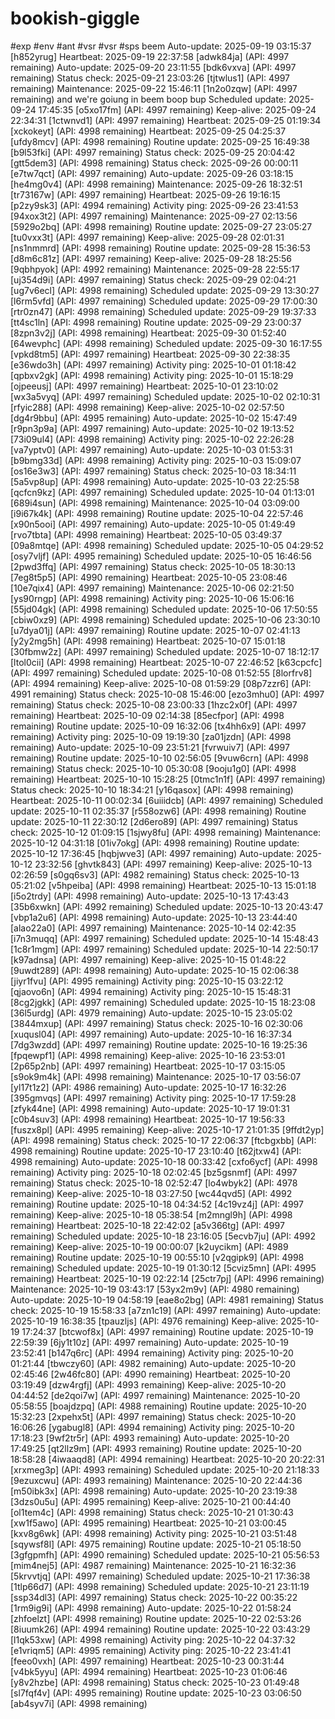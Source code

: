 # bookish-giggle
#exp
#env
#ant
#vsr
#vsr
#sps
beem 
Auto-update: 2025-09-19 03:15:37 [h852yrug]
Heartbeat: 2025-09-19 22:37:58 [adwk84ja] (API: 4997 remaining)
Auto-update: 2025-09-20 23:11:55 [bdk6vxva] (API: 4997 remaining)
Status check: 2025-09-21 23:03:26 [tjtwlus1] (API: 4997 remaining)
Maintenance: 2025-09-22 15:46:11 [1n2o0zqw] (API: 4997 remaining)
and we're goiung in
beem boop bup
Scheduled update: 2025-09-24 17:45:35 [o5xo17fm] (API: 4997 remaining)
Keep-alive: 2025-09-24 22:34:31 [1ctwnvd1] (API: 4997 remaining)
Heartbeat: 2025-09-25 01:19:34 [xckokeyt] (API: 4998 remaining)
Heartbeat: 2025-09-25 04:25:37 [ufdy8mcv] (API: 4998 remaining)
Routine update: 2025-09-25 16:49:38 [b9l53fki] (API: 4997 remaining)
Status check: 2025-09-25 20:04:42 [gtt5dem3] (API: 4998 remaining)
Status check: 2025-09-26 00:00:11 [e7tw7qct] (API: 4997 remaining)
Auto-update: 2025-09-26 03:18:15 [he4mg0v4] (API: 4998 remaining)
Maintenance: 2025-09-26 18:32:51 [tr73167w] (API: 4997 remaining)
Heartbeat: 2025-09-26 19:16:15 [p2zy9sk3] (API: 4994 remaining)
Activity ping: 2025-09-26 23:41:53 [94xox3t2] (API: 4997 remaining)
Maintenance: 2025-09-27 02:13:56 [5929o2bq] (API: 4998 remaining)
Routine update: 2025-09-27 23:05:27 [tu0vxx3t] (API: 4997 remaining)
Keep-alive: 2025-09-28 02:01:31 [ns1nmmrd] (API: 4998 remaining)
Routine update: 2025-09-28 15:36:53 [d8m6c81z] (API: 4997 remaining)
Keep-alive: 2025-09-28 18:25:56 [9qbhpyok] (API: 4992 remaining)
Maintenance: 2025-09-28 22:55:17 [uj354d9i] (API: 4997 remaining)
Status check: 2025-09-29 02:04:21 [ug7v6ecl] (API: 4998 remaining)
Scheduled update: 2025-09-29 13:30:27 [l6rm5vfd] (API: 4997 remaining)
Scheduled update: 2025-09-29 17:00:30 [rtr0zn47] (API: 4998 remaining)
Scheduled update: 2025-09-29 19:37:33 [tt4sc1ln] (API: 4998 remaining)
Routine update: 2025-09-29 23:00:37 [8zpn3v2j] (API: 4998 remaining)
Heartbeat: 2025-09-30 01:52:40 [64wevphc] (API: 4998 remaining)
Scheduled update: 2025-09-30 16:17:55 [vpkd8tm5] (API: 4997 remaining)
Heartbeat: 2025-09-30 22:38:35 [e36wdo3h] (API: 4997 remaining)
Activity ping: 2025-10-01 01:18:42 [qpbxv2gk] (API: 4998 remaining)
Activity ping: 2025-10-01 15:18:29 [ojpeeusj] (API: 4997 remaining)
Heartbeat: 2025-10-01 23:10:02 [wx3a5vyq] (API: 4997 remaining)
Scheduled update: 2025-10-02 02:10:31 [rfyic288] (API: 4998 remaining)
Keep-alive: 2025-10-02 02:57:50 [dg4r9bbu] (API: 4995 remaining)
Auto-update: 2025-10-02 15:47:49 [r9pn3p9a] (API: 4997 remaining)
Auto-update: 2025-10-02 19:13:52 [73i09ul4] (API: 4998 remaining)
Activity ping: 2025-10-02 22:26:28 [va7yptv0] (API: 4997 remaining)
Auto-update: 2025-10-03 01:53:31 [b9bmg33d] (API: 4998 remaining)
Activity ping: 2025-10-03 15:09:07 [os16e3w3] (API: 4997 remaining)
Status check: 2025-10-03 18:34:11 [5a5vp8up] (API: 4998 remaining)
Auto-update: 2025-10-03 22:25:58 [qcfcn9kz] (API: 4997 remaining)
Scheduled update: 2025-10-04 01:13:01 [689i4sun] (API: 4998 remaining)
Maintenance: 2025-10-04 03:09:00 [i9i67k4k] (API: 4998 remaining)
Routine update: 2025-10-04 22:57:46 [x90n5ooi] (API: 4997 remaining)
Auto-update: 2025-10-05 01:49:49 [rvo7tbta] (API: 4998 remaining)
Heartbeat: 2025-10-05 03:49:37 [09a8mtqe] (API: 4998 remaining)
Scheduled update: 2025-10-05 04:29:52 [osy7vljf] (API: 4995 remaining)
Scheduled update: 2025-10-05 16:46:56 [2pwd3ffq] (API: 4997 remaining)
Status check: 2025-10-05 18:30:13 [7eg8t5p5] (API: 4990 remaining)
Heartbeat: 2025-10-05 23:08:46 [10e7qix4] (API: 4997 remaining)
Maintenance: 2025-10-06 02:21:50 [ys90rngp] (API: 4998 remaining)
Activity ping: 2025-10-06 15:06:16 [55jd04gk] (API: 4998 remaining)
Scheduled update: 2025-10-06 17:50:55 [cbiw0xz9] (API: 4998 remaining)
Scheduled update: 2025-10-06 23:30:10 [u7dya01j] (API: 4997 remaining)
Routine update: 2025-10-07 02:41:13 [y2y2mg5h] (API: 4998 remaining)
Heartbeat: 2025-10-07 15:01:18 [30fbmw2z] (API: 4997 remaining)
Scheduled update: 2025-10-07 18:12:17 [ltol0cii] (API: 4998 remaining)
Heartbeat: 2025-10-07 22:46:52 [k63cpcfc] (API: 4997 remaining)
Scheduled update: 2025-10-08 01:52:55 [8lorfrv8] (API: 4994 remaining)
Keep-alive: 2025-10-08 01:59:29 [08p7zzr6] (API: 4991 remaining)
Status check: 2025-10-08 15:46:00 [ezo3mhu0] (API: 4997 remaining)
Status check: 2025-10-08 23:00:33 [1hzc2x0f] (API: 4997 remaining)
Heartbeat: 2025-10-09 02:14:38 [85ecfpor] (API: 4998 remaining)
Routine update: 2025-10-09 16:32:06 [tx4hh6x9] (API: 4997 remaining)
Activity ping: 2025-10-09 19:19:30 [za01jzdn] (API: 4998 remaining)
Auto-update: 2025-10-09 23:51:21 [fvrwuiv7] (API: 4997 remaining)
Routine update: 2025-10-10 02:56:05 [9vuw6crn] (API: 4998 remaining)
Status check: 2025-10-10 05:30:08 [9ooju1g0] (API: 4998 remaining)
Heartbeat: 2025-10-10 15:28:25 [0tmc1n1f] (API: 4997 remaining)
Status check: 2025-10-10 18:34:21 [y16qasox] (API: 4998 remaining)
Heartbeat: 2025-10-11 00:02:34 [6uiiidcb] (API: 4997 remaining)
Scheduled update: 2025-10-11 02:35:37 [r558ozw6] (API: 4998 remaining)
Routine update: 2025-10-11 22:30:12 [2d6ero89] (API: 4997 remaining)
Status check: 2025-10-12 01:09:15 [1sjwy8fu] (API: 4998 remaining)
Maintenance: 2025-10-12 04:31:18 [01iv7okg] (API: 4998 remaining)
Routine update: 2025-10-12 17:36:45 [hqbjwve3] (API: 4997 remaining)
Auto-update: 2025-10-12 23:32:56 [ghvtk843] (API: 4997 remaining)
Keep-alive: 2025-10-13 02:26:59 [s0gq6sv3] (API: 4982 remaining)
Status check: 2025-10-13 05:21:02 [v5hpeiba] (API: 4998 remaining)
Heartbeat: 2025-10-13 15:01:18 [i5o2trdy] (API: 4998 remaining)
Auto-update: 2025-10-13 17:43:43 [35b6xwkn] (API: 4992 remaining)
Scheduled update: 2025-10-13 20:43:47 [vbp1a2u6] (API: 4998 remaining)
Auto-update: 2025-10-13 23:44:40 [alao22a0] (API: 4997 remaining)
Maintenance: 2025-10-14 02:42:35 [i7n3muqq] (API: 4997 remaining)
Scheduled update: 2025-10-14 15:48:43 [1c8r1mgm] (API: 4997 remaining)
Scheduled update: 2025-10-14 22:50:17 [k97adnsa] (API: 4997 remaining)
Keep-alive: 2025-10-15 01:48:22 [9uwdt289] (API: 4998 remaining)
Auto-update: 2025-10-15 02:06:38 [jiyr1fvu] (API: 4995 remaining)
Activity ping: 2025-10-15 03:22:12 [qjaovo6n] (API: 4994 remaining)
Activity ping: 2025-10-15 15:48:31 [8cg2jgkk] (API: 4997 remaining)
Scheduled update: 2025-10-15 18:23:08 [36l5urdg] (API: 4979 remaining)
Auto-update: 2025-10-15 23:05:02 [3844mxup] (API: 4997 remaining)
Status check: 2025-10-16 02:30:06 [xuqusl04] (API: 4997 remaining)
Auto-update: 2025-10-16 16:37:34 [7dg3wzdd] (API: 4997 remaining)
Routine update: 2025-10-16 19:25:36 [fpqewpf1] (API: 4998 remaining)
Keep-alive: 2025-10-16 23:53:01 [2p65p2nb] (API: 4997 remaining)
Heartbeat: 2025-10-17 03:15:05 [s9ok9m4k] (API: 4998 remaining)
Maintenance: 2025-10-17 03:56:07 [yl17t1z2] (API: 4986 remaining)
Auto-update: 2025-10-17 16:32:26 [395gmvqs] (API: 4997 remaining)
Activity ping: 2025-10-17 17:59:28 [zfyk44ne] (API: 4998 remaining)
Auto-update: 2025-10-17 19:01:31 [c0b4suv3] (API: 4998 remaining)
Heartbeat: 2025-10-17 19:56:33 [fuszx8pl] (API: 4995 remaining)
Keep-alive: 2025-10-17 21:01:35 [9ffdt2yp] (API: 4998 remaining)
Status check: 2025-10-17 22:06:37 [ftcbgxbb] (API: 4998 remaining)
Routine update: 2025-10-17 23:10:40 [t62jtxw4] (API: 4998 remaining)
Auto-update: 2025-10-18 00:33:42 [cxfo6ycf] (API: 4998 remaining)
Activity ping: 2025-10-18 02:02:45 [bz5gsnmf] (API: 4997 remaining)
Status check: 2025-10-18 02:52:47 [lo4wbyk2] (API: 4978 remaining)
Keep-alive: 2025-10-18 03:27:50 [wc44qvd5] (API: 4992 remaining)
Routine update: 2025-10-18 04:34:52 [4c19vz4j] (API: 4997 remaining)
Keep-alive: 2025-10-18 05:38:54 [m2mngl9h] (API: 4998 remaining)
Heartbeat: 2025-10-18 22:42:02 [a5v366tg] (API: 4997 remaining)
Scheduled update: 2025-10-18 23:16:05 [5ecvb7ju] (API: 4992 remaining)
Keep-alive: 2025-10-19 00:00:07 [k2uycikm] (API: 4989 remaining)
Routine update: 2025-10-19 00:55:10 [v2qgipk9] (API: 4998 remaining)
Scheduled update: 2025-10-19 01:30:12 [5cviz5mn] (API: 4995 remaining)
Heartbeat: 2025-10-19 02:22:14 [25ctr7pj] (API: 4996 remaining)
Maintenance: 2025-10-19 03:43:17 [53yx2m9v] (API: 4980 remaining)
Auto-update: 2025-10-19 04:58:19 [eae8o2bg] (API: 4981 remaining)
Status check: 2025-10-19 15:58:33 [a7zn1c19] (API: 4997 remaining)
Auto-update: 2025-10-19 16:38:35 [tpauzljs] (API: 4976 remaining)
Keep-alive: 2025-10-19 17:24:37 [btcwof8x] (API: 4997 remaining)
Routine update: 2025-10-19 22:59:39 [6jy1t10z] (API: 4997 remaining)
Auto-update: 2025-10-19 23:52:41 [b147q6rc] (API: 4994 remaining)
Activity ping: 2025-10-20 01:21:44 [tbwczy60] (API: 4982 remaining)
Auto-update: 2025-10-20 02:45:46 [2w46fc80] (API: 4990 remaining)
Heartbeat: 2025-10-20 03:19:49 [dzw4rgfj] (API: 4993 remaining)
Keep-alive: 2025-10-20 04:44:52 [de2qoi7w] (API: 4997 remaining)
Maintenance: 2025-10-20 05:58:55 [boajdzpq] (API: 4988 remaining)
Routine update: 2025-10-20 15:32:23 [2xpehx5t] (API: 4997 remaining)
Status check: 2025-10-20 16:06:26 [ygabugl8] (API: 4994 remaining)
Activity ping: 2025-10-20 17:18:23 [9wf2tr5r] (API: 4993 remaining)
Auto-update: 2025-10-20 17:49:25 [qt2llz9m] (API: 4993 remaining)
Routine update: 2025-10-20 18:58:28 [4iwaaqd8] (API: 4994 remaining)
Heartbeat: 2025-10-20 20:22:31 [xrxmeg3p] (API: 4993 remaining)
Scheduled update: 2025-10-20 21:18:33 [9ezuxcwu] (API: 4993 remaining)
Maintenance: 2025-10-20 22:44:36 [m50ibk3x] (API: 4998 remaining)
Auto-update: 2025-10-20 23:19:38 [3dzs0u5u] (API: 4995 remaining)
Keep-alive: 2025-10-21 00:44:40 [ol1tem4c] (API: 4998 remaining)
Status check: 2025-10-21 01:30:43 [xw1f5awo] (API: 4995 remaining)
Heartbeat: 2025-10-21 03:00:45 [kxv8g6wk] (API: 4998 remaining)
Activity ping: 2025-10-21 03:51:48 [sqywsf8l] (API: 4975 remaining)
Routine update: 2025-10-21 05:18:50 [3gfgpmfh] (API: 4990 remaining)
Scheduled update: 2025-10-21 05:56:53 [mim4nej5] (API: 4987 remaining)
Maintenance: 2025-10-21 16:32:36 [5krvvtjq] (API: 4997 remaining)
Scheduled update: 2025-10-21 17:36:38 [1tlp66d7] (API: 4998 remaining)
Scheduled update: 2025-10-21 23:11:19 [ssp34dl3] (API: 4997 remaining)
Status check: 2025-10-22 00:35:22 [1rm9ig9i] (API: 4998 remaining)
Auto-update: 2025-10-22 01:58:24 [zhfoelzt] (API: 4998 remaining)
Routine update: 2025-10-22 02:53:26 [8iuumk26] (API: 4994 remaining)
Routine update: 2025-10-22 03:43:29 [l1qk53xw] (API: 4998 remaining)
Activity ping: 2025-10-22 04:37:32 [e1vriqm5] (API: 4995 remaining)
Activity ping: 2025-10-22 23:41:41 [feeo0vxh] (API: 4997 remaining)
Heartbeat: 2025-10-23 00:31:44 [v4bk5yyu] (API: 4994 remaining)
Heartbeat: 2025-10-23 01:06:46 [y8v2hzbe] (API: 4998 remaining)
Status check: 2025-10-23 01:49:48 [sl7fqf4v] (API: 4995 remaining)
Routine update: 2025-10-23 03:06:50 [ab4syv7i] (API: 4998 remaining)
